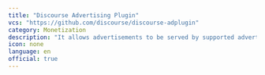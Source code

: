 ```yaml
---
title: "Discourse Advertising Plugin"
vcs: "https://github.com/discourse/discourse-adplugin"
category: Monetization
description: "It allows advertisements to be served by supported advertising platforms for users with a Discourse forum."
icon: none
language: en
official: true
---
```

